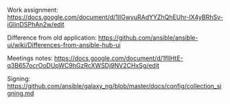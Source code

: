Work assignment: https://docs.google.com/document/d/1IlGwyuRAdYYZhQhEUhr-IX4yBRhSv-iGlinDSPhAn2w/edit

Difference from old application: https://github.com/ansible/ansible-ui/wiki/Differences-from-ansible-hub-ui

Meetings notes: https://docs.google.com/document/d/1fllHtE-q3B657ocrOoDUpWC9hGzRcXWSDj9NV2CHxSg/edit

Signing: https://github.com/ansible/galaxy_ng/blob/master/docs/config/collection_signing.md